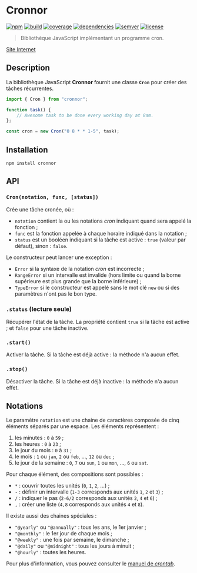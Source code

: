 # Cronnor

[![npm][img-npm]][link-npm]
[![build][img-build]][link-build]
[![coverage][img-coverage]][link-coverage]
[![dependencies][img-dependencies]][link-dependencies]
[![semver][img-semver]][link-semver]
[![license][img-license]][link-license]

> Bibliothèque JavaScript implémentant un programme cron.

[Site Internet](https://regseb.github.io/cronnor/)

## Description

La bibliothèque JavaScript **Cronnor** fournit une classe **`Cron`** pour créer
des tâches récurrentes.

```JavaScript
import { Cron } from "cronnor";

function task() {
    // Awesome task to be done every working day at 8am.
};

const cron = new Cron("0 8 * * 1-5", task);
```

## Installation

```shell
npm install cronnor
```

## API

### `Cron(notation, func, [status])`

Crée une tâche cronée, où :

- `notation` contient la ou les notations *cron* indiquant quand sera appelé la
  fonction ;
- `func` est la fonction appelée à chaque horaire indiqué dans la notation ;
- `status` est un booléen indiquant si la tâche est active : `true` (valeur par
  défaut), sinon : `false`.

Le constructeur peut lancer une exception :

- `Error` si la syntaxe de la notation *cron* est incorrecte ;
- `RangeError` si un intervalle est invalide (hors limite ou quand la borne
  supérieure est plus grande que la borne inférieure) ;
- `TypeError` si le constructeur est appelé sans le mot clé `new` ou si des
  paramètres n'ont pas le bon type.

### `.status` (lecture seule)

Récupérer l'état de la tâche. La propriété contient `true` si la tâche est
active ; et `false` pour une tâche inactive.

### `.start()`

Activer la tâche. Si la tâche est déjà active : la méthode n'a aucun effet.

### `.stop()`

Désactiver la tâche. Si la tâche est déjà inactive : la méthode n'a aucun effet.

## Notations

Le paramètre `notation` est une chaine de caractères composée de cinq éléments
séparés par une espace. Les éléments représentent :

1. les minutes : `0` à `59` ;
2. les heures : `0` à `23` ;
3. le jour du mois : `0` à `31` ;
4. le mois : `1` ou `jan`, `2` ou `feb`, ..., `12` ou `dec` ;
5. le jour de la semaine : `0`, `7` ou `sun`, `1` ou `mon`, ..., `6` ou `sat`.

Pour chaque élément, des compositions sont possibles :

- `*` : couvrir toutes les unités (`0`, `1`, `2`, ...) ;
- `-` : définir un intervalle (`1-3` corresponds aux unités `1`, `2` et `3`) ;
- `/` : indiquer le pas (`2-6/2` corresponds aux unités `2`, `4` et `6`) ;
- `,` : créer une liste (`4,8` corresponds aux unités `4` et `8`).

Il existe aussi des chaines spéciales :

- `"@yearly"` ou `"@annually"` : tous les ans, le 1er janvier ;
- `"@monthly"` : le 1er jour de chaque mois ;
- `"@weekly"` : une fois par semaine, le dimanche ;
- `"@daily"` ou `"@midnight"` : tous les jours à minuit ;
- `"@hourly"` : toutes les heures.

Pour plus d'information, vous pouvez consulter le
[manuel de *crontab*](https://pubs.opengroup.org/onlinepubs/9699919799/utilities/crontab.html).

[img-npm]:https://img.shields.io/npm/v/cronnor.svg
[img-build]:https://img.shields.io/github/workflow/status/regseb/cronnor/CI
[img-coverage]:https://img.shields.io/coveralls/github/regseb/cronnor
[img-dependencies]:https://img.shields.io/david/regseb/cronnor.svg
[img-semver]:https://img.shields.io/badge/semver-2.0.0-blue.svg
[img-license]:https://img.shields.io/badge/license-MIT-blue.svg

[link-npm]:https://www.npmjs.com/package/cronnor
[link-build]:https://github.com/regseb/cronnor/actions?query=workflow%3ACI
[link-coverage]:https://coveralls.io/github/regseb/cronnor
[link-dependencies]:https://david-dm.org/regseb/cronnor
[link-semver]:https://semver.org/spec/v2.0.0.html "Semantic Versioning 2.0.0"
[link-license]:https://github.com/regseb/cronnor/blob/master/LICENSE
